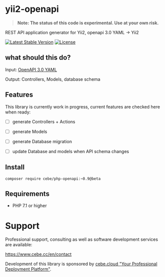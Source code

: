 # yii2-openapi

> **Note: The status of this code is experimental. Use at your own risk.**

REST API application generator for Yii2, openapi 3.0 YAML -> Yii2

[![Latest Stable Version](https://poser.pugx.org/cebe/yii2-openapi/v/stable)](https://packagist.org/packages/cebe/yii2-openapi)
[![License](https://poser.pugx.org/cebe/yii2-openapi/license)](https://packagist.org/packages/cebe/yii2-openapi)

## what should this do?

Input: [OpenAPI 3.0 YAML](https://github.com/OAI/OpenAPI-Specification#the-openapi-specification)

Output: Controllers, Models, database schema

## Features

This library is currently work in progress, current features are checked here when ready:

- [ ] generate Controllers + Actions
- [ ] generate Models
- [ ] generate Database migration

- [ ] update Database and models when API schema changes

## Install

    composer require cebe/php-openapi:~0.9@beta

## Requirements

- PHP 7.1 or higher


# Support

Professional support, consulting as well as software development services are available:

https://www.cebe.cc/en/contact

Development of this library is sponsored by [cebe.cloud "Your Professional Deployment Platform"](https://cebe.cloud).

